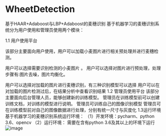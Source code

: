 # WheetDetection
基于HAAR+Adaboost与LBP+Adaboost的麦穗识别
基于机器学习的麦穗识别系统分为用户使用和管理员使用两个模块：

1.1 用户使用平台

该部分主要面向用户使用，用户可以加载小麦图片进行相关预处理并进行麦穗检测。

  用户可以选择需要识别检测的小麦图片
  。
  用户可以选择对图片进行预处理，处理步骤有:图片去噪，图片均衡化。
  
  用户可以选择对加载的图片进行麦穗识别，有三种识别模型可以选择
  用户可以在对加载的图片检测过后，在结果分析中查看识别结果
1.2 管理员使用平台
	该部分主要面向后台管理人员，能够创建新的训练模型。
  管理员在训练模型前可以创建训练文档，对训练的模型进行说明。
  管理员可训练自己的图像识别模型
  管理员可在训练模型前对自己的图像数据进行处理，分别有统一尺寸与灰度化
1.3运行环境
基于机器学习的麦穗识别系统运行环境：
（1）开发环境：pycharm、python 3.6、opencv
（2）运行环境： 需要在含有python 3.6及其以上的环境下运行
![image](https://user-images.githubusercontent.com/45091118/158158037-5c1a0a18-d42c-4c89-b4d9-3c0ee976e8c7.png)




